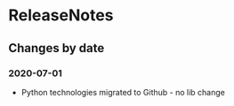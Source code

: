 ReleaseNotes
============

Changes by date
---------------

### 2020-07-01

 - Python technologies migrated to Github - no lib change
 
 